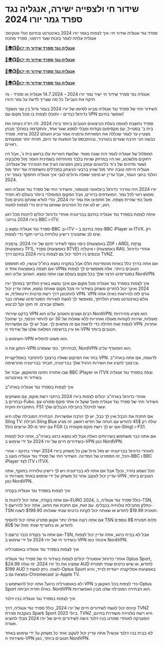 # שידור חי ולצפייה ישירה, אנגליה נגד ספרד גמר יורו 2024

ספרד נגד אנגליה שידור חי: איך לצפות בגמר יורו 2024 באינטרנט ובחינם הולי ווטקינס: אנגליה עלתה לגמר בזכות שער דרמטי, ספרד מחכה

**[🔴🌍📺📱👉 אנגליה נגד ספרד שידור חי](https://cutt.ly/2ehllKjQ)**

**[🔴🌍📺📱👉 אנגליה נגד ספרד שידור חי](https://cutt.ly/2ehllKjQ)**

**[🔴🌍📺📱👉 אנגליה נגד ספרד שידור חי](https://cutt.ly/2ehllKjQ)**

**[🔴🌍📺📱👉 אנגליה נגד ספרד שידור חי](https://cutt.ly/2ehllKjQ)**

אנגליה נגד ספרד שידור חי ישיר גמר יורו 2024 – 14.7.2024 אנגליה או ספרד - מי תיקח את הגביע? כל מה שצריך לדעת על גמר היורו

השידור החי של ספרד נגד אנגליה מביא לסיומו של יורו 2024 בגמר גדול בין שני משקלי כדורגל כבדים – ותוכלו לצפות בו מכל מקום עם VPN ואפשר בחינם!

ספרד נחשבת לאומה בעלת הביצועים הטובים ביותר ביורו 2024. לה רוז'ה ניצחה את בית ב' בסטייל, עם מקסימום נקודות ומבלי לספוג שער אחד, והתקדמה במהלך מבחן מצטיין עד לגמר שכללה את המארחת גרמניה וגמר גביע העולם 2022 צרפת. ספרד כבשה הכי הרבה שערים בטורניר, ובהתבסס על הופעות עד היום, תהיה יותר ממנצחים ראויים.

המסלול של אנגליה לגמר היה שונה מאוד. שלושת האריות עלו בראש בית ג', אבל היו רחוקים מלשכנע, ואז היו במרחק שניות בלבד מההדחה בשמינית הגמר מול סלובקיה (שער מדהים של ג'וד בלינגהם עמוק בזמן הפציעה הציל את הטורניר של אנגליה). אנגליה הייתה טובה יותר מול שוויץ ברבעי הניצחון בפנדלים והשתפרה עוד יותר מול הולנד בחצי הגמר, אבל עדיין יש סימני שאלה גדולים לגבי איך אנגליה תתפקד בגמר יורו 2024.

יורו 2024 היה טורניר כדורגל בינלאומי פנטסטי, והשידור החי של ספרד נגד אנגליה הוא מפגש ראוי לכל גמר. המועדפים ברורים, אבל המקום הפופולרי ביותר בעולם לא תמיד פועל כפי שהיית מצפה. אל תחמיצו את גמר יורו 2024, וכדי לוודא שאתם נהנים מכל רגע, יש לנו את כל הפרטים שאתם צריכים כדי לצפות למטה.

איפה לצפות בספרד נגד אנגליה בחינם בבריטניה אוהדי כדורגל יכולים ליהנות מכל רגע ביורו 2024 ברחבי BBC ו-ITV.

ספרד נגד אנגליה נמצא ב-BBC וב-ITV – צפה בחינם ב-BBC iPlayer אוֹ ITVX. רק שים לב שתצטרך רישיון טלוויזיה בריטי תקף כדי לצפות.

כיסוי נוסף לשידור חינם של יורו 2024: גֶרמָנִיָה (באמצעות ZDF ו ARD), צָרְפַת (באמצעות TF1), סְפָרַד (באמצעות RTVE) ו אִיטַלִיָה (באמצעות RAI). אוהדי כדורגל נכנסים ניו זילנד יכול גם לצפות ביורו 2024 בחינם דרך TVNZ.

אם אתה בדרך כלל באחת מהמדינות הללו אבל במקרה נמצא בחו"ל עכשיו, לא תפספס אם תצפה באמצעות אחד ה-VPNs הטובים ביותר. אלה מאפשרים לך לצפות בסטרימינג הרצוי שלך בכל מקום בעולם שבו אתה נמצא. האהוב עלינו הוא NordVPN.

איך לצפות בספרד נגד אנגליה מכל מקום אם אינך נמצא בארץ הולדתך במהלך יורו 2024 ואינך יכול להזרים משחק בשידור חי מכל מקום שאתה נמצא, אתה עדיין יכול להתכוונן דרך רשת פרטית וירטואלית, או VPN. VPN גורם לזה להיראות כאילו אתה גולש באינטרנט מארץ הולדתך, ומאפשר לך לגשת לשירותי הסטרימינג שאתה כבר משלם עבורם. זה חוקי וקל לביצוע.

בדקנו שירותי VPN רבים ושונים והאהוב עלינו הוא NordVPN; הוא מציע מהירויות מעולות, שירות לקוחות מעולה ואחריות ללא שאלות של 30 יום להחזר הכסף, כך שתוכל לנסות זאת תחילה כדי לראות אם זה מתאים לך. אבל יש לך גם אפשרויות VPN אחרות, אז עיין ברשימה המלאה שלנו של שירותי ה-VPN הטובים ביותר.

השימוש ב-VPN הוא פשוט להפליא.

התקן את ה-VPN לבחירתך. כפי שאמרנו, NordVPN הוא המועדף עלינו.

בחר את המיקום שאליו ברצונך להתחבר באפליקציית VPN. לדוגמה, אם אתה בארה"ב וברצונך להציג את השירות הרגיל שלך בבריטניה, תבחר בבריטניה מהרשימה.

שבו אחורה ותהנו מהאקשן. עבור אל BBC iPlayer או ITVX וצפה בספרד נגד אנגליה בשידור חי באינטרנט.

איך לצפות בספרד נגד אנגליה בארה"ב

אוהדי כדורגל בארה"ב יכולים לצפות ביורו 2024 ברחבי רשת פוקס, עם משחקים נבחרים ב-Fubo. השידור החי של ספרד נגד אנגליה פועל שׁוּעָל וה אתר פוקס ספורט עם התחברות חוקית. FS1 עשוי להיכלל בחבילת הכבלים שלך.

אם חתכת את הכבל ואין לך כבל, יש לך הרבה אפשרויות. הבחירה המובילה שלנו היא Sling TV: חבילת Sling Blue עולה רק 45$ לחודש עם הנחה של חודש ראשון. זה מגיע עם יותר מ-30 ערוצים כולל FOX (אם יש לך רשת פוקס מקומית ב-Sling) ו-FS1.

אם אתה כבר משתמש בשירותים האלה אבל לא נמצא כרגע בארה"ב, אתה יכול לצפות בשידורים חיים של יורו 2024 על ידי שימוש ב-VPN כגון NordVPN.

לאוהדי כדורגל בבריטניה יש מזל גדול שכן כל משחק ביורו 2024 ישודר בחינם – אחרי הכל, זה הספורט של המדינה. השידור החי של ספרד נגד אנגליה מוצג ב-BBC ו BBC iPlayer לצד ITV ו ITVX.

הכל נשמע נהדר, נכון? אבל אם אתה לא בבריטניה ויש לך רישיון טלוויזיה בתוקף, אתה עדיין יכול לעקוב אחר כל משחק על ידי שימוש באחד משירותי ה-VPN הטובים ביותר, כגון NordVPN.

איך לצפות בספרד נגד אנגליה בקנדה

אם אתה בקנדה, אתה יכול ליהנות מ-EURO 2024, כולל ספרד נגד אנגליה, ב-TSN, כחלק מחבילת טלוויזיה בכבלים. עם זאת, אם חתכת את החוט, אתה יכול להירשם ל-TSN תמורת $19.99 לחודש או שאתה יכול לקחת כרטיס שנתי שעלותו $199.90 לשנה.

אם אתה רוצה אפילו יותר אקשן ספורט אתה יכול להוסיף TSN פלוס תמורת 8$ נוספים לחודש, או בתעריף שנתי מוזל של 80$.

אם אתה גר בקנדה וכבר נרשם ל-TSN, אבל לא בבית כרגע, אתה עדיין יכול לצפות בשידור חי של יורו 2024 על ידי שימוש ב-VPN איכותי כמו NordVPN.

איך לצפות בספרד נגד אנגליה באוסטרליה

אוהדי כדורגל אוסטרלי יכולים לצפות בשידור חי של ספרד נגד אנגליה Optus Sport, שמציג את כל יורו 2024. זה עולה $24.99 AUD לחודש, או שיש כרטיס שנתי תמורת $199 AUD לשנה. ניתן לגשת ל-Optus Sport באמצעות אפליקציה ייעודית לנייד, והיא נמצאת גם ב-Chromecast וב-Apple TV.

לא באוסטרליה כרגע? אתה יכול להשתמש ב-VPN כדי לצפות בכל האקשן ב-Optus Sport כאילו חזרת הביתה. NordVPN הוא הבחירה המובילה שלנו מבין האפשרויות.

איך לצפות בספרד נגד אנגליה בניו זילנד

קיוויס יכול לגשת לשידורים חיים של יורו 2024, כולל ספרד נגד אנגליה, דרך TVNZ בעקבות סגירת Spark Sport ביולי 2023. TVNZ היא רשת טלוויזיה משודרת בחינם, המעניקה לאוהדי ספורט בניו זילנד גישה לשידורים חיים של יורו 2024 מבלי להוציא אגורה.

לא בבית בניו זילנד עכשיו? אתה עדיין יכול לעקוב אחר כל משחק על ידי שימוש באחד משירותי ה-VPN הטובים ביותר, כגון NordVPN.
